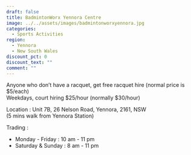 ```yaml
---
draft: false
title: BadmintonWorx Yennora Centre
image: ../../assets/images/badmintonworxyennora.jpg
categories:
  - Sports Activities
region:
  - Yennora
  - New South Wales
discount_pct: 0
discount_text: ""
comment: ""
---
```

Anyone who don’t have a racquet, get free racquet hire (normal price is $5/each)\
Weekdays, court hiring $25/hour (normally $30/hour)

Location : Unit 7B, 26 Nelson Road, Yennora, 2161, NSW\
(5 mins walk from Yennora Station)

Trading :

* Monday - Friday : 10 am - 11 pm
* Saturday & Sunday : 8 am - 11 pm
